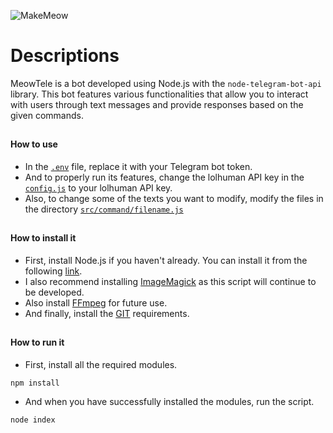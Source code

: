 ![MakeMeow](https://cdn.jsdelivr.net/gh/SazumiVicky/MakeMeow@main/20230527_110838.jpg)

# Descriptions

<p>MeowTele is a bot developed using Node.js with the <code>node-telegram-bot-api</code> library. This bot features various functionalities that allow you to interact with users through text messages and provide responses based on the given commands.</p>

##

<h4>How to use</h4>

- In the <code>[.env](https://github.com/SazumiVicky/MeowTele/blob/main/.env)</code> file, replace it with your Telegram bot token.
- And to properly run its features, change the lolhuman API key in the <code>[config.js](https://github.com/SazumiVicky/MeowTele/blob/main/config.js)</code> to your lolhuman API key.
- Also, to change some of the texts you want to modify, modify the files in the directory <code>[src/command/filename.js](https://github.com/SazumiVicky/MeowTele/tree/main/src/command)</code>

##

<h4>How to install it</h4>

- First, install Node.js if you haven't already. You can install it from the following [link](https://nodejs.org/en).
- I also recommend installing [ImageMagick](https://imagemagick.org/script/download.php) as this script will continue to be developed.
- Also install [FFmpeg](https://ffmpeg.org/) for future use.
- And finally, install the [GIT](https://git-scm.com/downloads) requirements.

##

<h4>How to run it</h4>

- First, install all the required modules.

```
npm install
```

- And when you have successfully installed the modules, run the script.

```
node index
```
